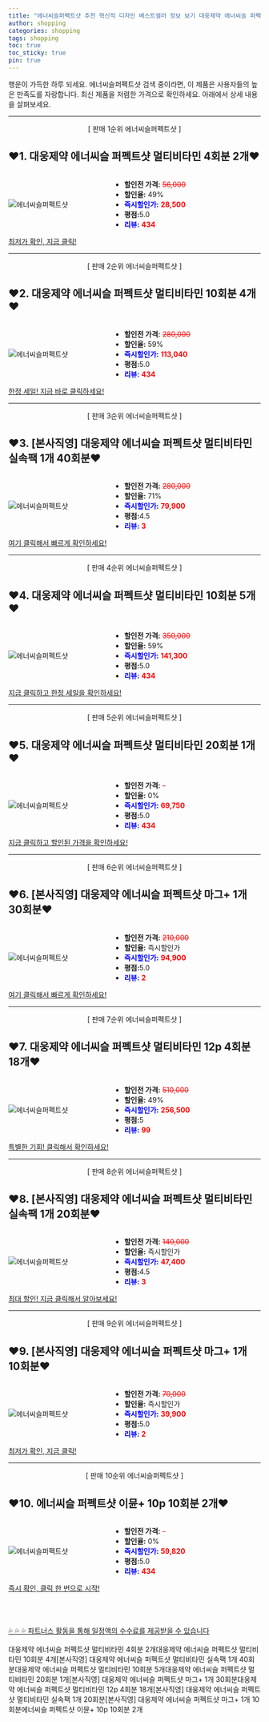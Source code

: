 ```yaml
---
title: "에너씨슬퍼펙트샷 추천 혁신적 디자인 베스트셀러 정보 보기 대웅제약 에너씨슬 퍼펙트샷 멀티비타민 4회분"
author: shopping
categories: shopping
tags: shopping
toc: true
toc_sticky: true
pin: true
---
```

행운이 가득한 하루 되세요. 에너씨슬퍼펙트샷 검색 중이라면, 이 제품은 사용자들의 높은 만족도를 자랑합니다. 최신 제품을 저렴한 가격으로 확인하세요. 아래에서 상세 내용을 살펴보세요.

---
<p class="toplist" style="margin: 0 auto; display: block; width: fit-content;">[ 판매 1순위 에너씨슬퍼펙트샷 ]</p>

<h2><strong>❤️1. 대웅제약 에너씨슬 퍼펙트샷 멀티비타민 4회분 2개❤️</strong></h2>

<div style="display: flex; align-items: center;">
    <div style="flex: 0.4;">
        <img src="https://thumbnail9.coupangcdn.com/thumbnails/remote/230x230ex/image/retail/images/100231965984942-8f901c5c-5ac2-4061-9945-5f6ca215a923.jpg" alt="에너씨슬퍼펙트샷" style="max-width: 100%;">
    </div>
    <div style="flex: 0.6; margin-left: 10px;">
        <ul>
            <li><strong>할인전 가격:</strong> <del style="color: red;">56,000</del></li>
            <li><strong>할인율:</strong> 49%</li>
            <li><span style='color:blue'><strong>즉시할인가:</strong></span> <span style='color:red'><strong>28,500</strong></span></li>
            <li><strong>평점:</strong>5.0</li>
            <li><span style='color:blue'><strong>리뷰:</strong></span> <span style='color:red'><strong>434</strong></span></li>
        </ul>
    </div>
</div>
<div class="center">
    <a href="https://selin100587001.github.io?lptag=AF9450613&subid=githubio&pageKey=7539217735&traceid=V0-153&itemId=21053182086&vendorItemId=88115663114" class="myButton">
        최저가 확인, 지금 클릭!
    </a>
</div>


---
<p class="toplist" style="margin: 0 auto; display: block; width: fit-content;">[ 판매 2순위 에너씨슬퍼펙트샷 ]</p>

<h2><strong>❤️2. 대웅제약 에너씨슬 퍼펙트샷 멀티비타민 10회분 4개❤️</strong></h2>

<div style="display: flex; align-items: center;">
    <div style="flex: 0.4;">
        <img src="https://thumbnail7.coupangcdn.com/thumbnails/remote/230x230ex/image/retail/images/5420639b-c5a9-4e0c-a031-09e233ec2d6b6771283204492202735.png" alt="에너씨슬퍼펙트샷" style="max-width: 100%;">
    </div>
    <div style="flex: 0.6; margin-left: 10px;">
        <ul>
            <li><strong>할인전 가격:</strong> <del style="color: red;">280,000</del></li>
            <li><strong>할인율:</strong> 59%</li>
            <li><span style='color:blue'><strong>즉시할인가:</strong></span> <span style='color:red'><strong>113,040</strong></span></li>
            <li><strong>평점:</strong>5.0</li>
            <li><span style='color:blue'><strong>리뷰:</strong></span> <span style='color:red'><strong>434</strong></span></li>
        </ul>
    </div>
</div>
<div class="center">
    <a href="https://selin100587001.github.io?lptag=AF9450613&subid=githubio&pageKey=7539217735&traceid=V0-153&itemId=23139333555&vendorItemId=90172238079" class="myButton">
        한정 세일! 지금 바로 클릭하세요!
    </a>
</div>


---
<p class="toplist" style="margin: 0 auto; display: block; width: fit-content;">[ 판매 3순위 에너씨슬퍼펙트샷 ]</p>

<h2><strong>❤️3. [본사직영] 대웅제약 에너씨슬 퍼펙트샷 멀티비타민 실속팩 1개 40회분❤️</strong></h2>

<div style="display: flex; align-items: center;">
    <div style="flex: 0.4;">
        <img src="https://thumbnail6.coupangcdn.com/thumbnails/remote/230x230ex/image/vendor_inventory/9b24/ef48688178b1bd6aefab14c8668ce7433455912d8226eda48a5e4ef69fe9.jpg" alt="에너씨슬퍼펙트샷" style="max-width: 100%;">
    </div>
    <div style="flex: 0.6; margin-left: 10px;">
        <ul>
            <li><strong>할인전 가격:</strong> <del style="color: red;">280,000</del></li>
            <li><strong>할인율:</strong> 71%</li>
            <li><span style='color:blue'><strong>즉시할인가:</strong></span> <span style='color:red'><strong>79,900</strong></span></li>
            <li><strong>평점:</strong>4.5</li>
            <li><span style='color:blue'><strong>리뷰:</strong></span> <span style='color:red'><strong>3</strong></span></li>
        </ul>
    </div>
</div>
<div class="center">
    <a href="https://selin100587001.github.io?lptag=AF9450613&subid=githubio&pageKey=8189945465&traceid=V0-153&itemId=23434617236&vendorItemId=90461540014" class="myButton">
        여기 클릭해서 빠르게 확인하세요!
    </a>
</div>


---
<p class="toplist" style="margin: 0 auto; display: block; width: fit-content;">[ 판매 4순위 에너씨슬퍼펙트샷 ]</p>

<h2><strong>❤️4. 대웅제약 에너씨슬 퍼펙트샷 멀티비타민 10회분 5개❤️</strong></h2>

<div style="display: flex; align-items: center;">
    <div style="flex: 0.4;">
        <img src="https://thumbnail8.coupangcdn.com/thumbnails/remote/230x230ex/image/retail/images/40fecf57-5e19-468c-9c5f-4839c55433743521360493582739874.png" alt="에너씨슬퍼펙트샷" style="max-width: 100%;">
    </div>
    <div style="flex: 0.6; margin-left: 10px;">
        <ul>
            <li><strong>할인전 가격:</strong> <del style="color: red;">350,000</del></li>
            <li><strong>할인율:</strong> 59%</li>
            <li><span style='color:blue'><strong>즉시할인가:</strong></span> <span style='color:red'><strong>141,300</strong></span></li>
            <li><strong>평점:</strong>5.0</li>
            <li><span style='color:blue'><strong>리뷰:</strong></span> <span style='color:red'><strong>434</strong></span></li>
        </ul>
    </div>
</div>
<div class="center">
    <a href="https://selin100587001.github.io?lptag=AF9450613&subid=githubio&pageKey=7539217735&traceid=V0-153&itemId=23139333574&vendorItemId=90172238137" class="myButton">
        지금 클릭하고 한정 세일을 확인하세요!
    </a>
</div>


---
<p class="toplist" style="margin: 0 auto; display: block; width: fit-content;">[ 판매 5순위 에너씨슬퍼펙트샷 ]</p>

<h2><strong>❤️5. 대웅제약 에너씨슬 퍼펙트샷 멀티비타민 20회분 1개❤️</strong></h2>

<div style="display: flex; align-items: center;">
    <div style="flex: 0.4;">
        <img src="https://thumbnail6.coupangcdn.com/thumbnails/remote/230x230ex/image/vendor_inventory/4edf/b9b511aaae59827fde6abe83846bad8dfd29902e569510bf1c2070ca5151.png" alt="에너씨슬퍼펙트샷" style="max-width: 100%;">
    </div>
    <div style="flex: 0.6; margin-left: 10px;">
        <ul>
            <li><strong>할인전 가격:</strong> <del style="color: red;">-</del></li>
            <li><strong>할인율:</strong> 0%</li>
            <li><span style='color:blue'><strong>즉시할인가:</strong></span> <span style='color:red'><strong>69,750</strong></span></li>
            <li><strong>평점:</strong>5.0</li>
            <li><span style='color:blue'><strong>리뷰:</strong></span> <span style='color:red'><strong>434</strong></span></li>
        </ul>
    </div>
</div>
<div class="center">
    <a href="https://selin100587001.github.io?lptag=AF9450613&subid=githubio&pageKey=7539217735&traceid=V0-153&itemId=21162320648&vendorItemId=90144845966" class="myButton">
        지금 클릭하고 할인된 가격을 확인하세요!
    </a>
</div>


---
<p class="toplist" style="margin: 0 auto; display: block; width: fit-content;">[ 판매 6순위 에너씨슬퍼펙트샷 ]</p>

<h2><strong>❤️6. [본사직영] 대웅제약 에너씨슬 퍼펙트샷 마그+ 1개 30회분❤️</strong></h2>

<div style="display: flex; align-items: center;">
    <div style="flex: 0.4;">
        <img src="https://thumbnail6.coupangcdn.com/thumbnails/remote/230x230ex/image/vendor_inventory/5ce2/41c88fe3c00ed24f47698727c0f4bcc11bfc8dae6f3dee4ec5d5f4fc20f1.jpg" alt="에너씨슬퍼펙트샷" style="max-width: 100%;">
    </div>
    <div style="flex: 0.6; margin-left: 10px;">
        <ul>
            <li><strong>할인전 가격:</strong> <del style="color: red;">210,000</del></li>
            <li><strong>할인율:</strong> 즉시할인가</li>
            <li><span style='color:blue'><strong>즉시할인가:</strong></span> <span style='color:red'><strong>94,900</strong></span></li>
            <li><strong>평점:</strong>5.0</li>
            <li><span style='color:blue'><strong>리뷰:</strong></span> <span style='color:red'><strong>2</strong></span></li>
        </ul>
    </div>
</div>
<div class="center">
    <a href="https://selin100587001.github.io?lptag=AF9450613&subid=githubio&pageKey=8116089189&traceid=V0-153&itemId=23434305923&vendorItemId=90461231188" class="myButton">
        여기 클릭해서 빠르게 확인하세요!
    </a>
</div>


---
<p class="toplist" style="margin: 0 auto; display: block; width: fit-content;">[ 판매 7순위 에너씨슬퍼펙트샷 ]</p>

<h2><strong>❤️7. 대웅제약 에너씨슬 퍼펙트샷 멀티비타민 12p 4회분 18개❤️</strong></h2>

<div style="display: flex; align-items: center;">
    <div style="flex: 0.4;">
        <img src="https://thumbnail7.coupangcdn.com/thumbnails/remote/230x230ex/image/retail/images/9ae52fee-be1d-4ee1-bc10-f43b628b54716647738184899302693.png" alt="에너씨슬퍼펙트샷" style="max-width: 100%;">
    </div>
    <div style="flex: 0.6; margin-left: 10px;">
        <ul>
            <li><strong>할인전 가격:</strong> <del style="color: red;">510,000</del></li>
            <li><strong>할인율:</strong> 49%</li>
            <li><span style='color:blue'><strong>즉시할인가:</strong></span> <span style='color:red'><strong>256,500</strong></span></li>
            <li><strong>평점:</strong>5</li>
            <li><span style='color:blue'><strong>리뷰:</strong></span> <span style='color:red'><strong>99</strong></span></li>
        </ul>
    </div>
</div>
<div class="center">
    <a href="https://selin100587001.github.io?lptag=AF9450613&subid=githubio&pageKey=8164172823&traceid=V0-153&itemId=23288105440&vendorItemId=90320350531" class="myButton">
        특별한 기회! 클릭해서 확인하세요!
    </a>
</div>


---
<p class="toplist" style="margin: 0 auto; display: block; width: fit-content;">[ 판매 8순위 에너씨슬퍼펙트샷 ]</p>

<h2><strong>❤️8. [본사직영] 대웅제약 에너씨슬 퍼펙트샷 멀티비타민 실속팩 1개 20회분❤️</strong></h2>

<div style="display: flex; align-items: center;">
    <div style="flex: 0.4;">
        <img src="https://thumbnail6.coupangcdn.com/thumbnails/remote/230x230ex/image/vendor_inventory/d9a4/ac5c7d765e613189d26e9ec8b3991aa9462451e55c64559b849d15b2ed04.jpg" alt="에너씨슬퍼펙트샷" style="max-width: 100%;">
    </div>
    <div style="flex: 0.6; margin-left: 10px;">
        <ul>
            <li><strong>할인전 가격:</strong> <del style="color: red;">140,000</del></li>
            <li><strong>할인율:</strong> 즉시할인가</li>
            <li><span style='color:blue'><strong>즉시할인가:</strong></span> <span style='color:red'><strong>47,400</strong></span></li>
            <li><strong>평점:</strong>4.5</li>
            <li><span style='color:blue'><strong>리뷰:</strong></span> <span style='color:red'><strong>3</strong></span></li>
        </ul>
    </div>
</div>
<div class="center">
    <a href="https://selin100587001.github.io?lptag=AF9450613&subid=githubio&pageKey=8189945465&traceid=V0-153&itemId=23434617238&vendorItemId=90461540030" class="myButton">
        최대 할인! 지금 클릭해서 알아보세요!
    </a>
</div>


---
<p class="toplist" style="margin: 0 auto; display: block; width: fit-content;">[ 판매 9순위 에너씨슬퍼펙트샷 ]</p>

<h2><strong>❤️9. [본사직영] 대웅제약 에너씨슬 퍼펙트샷 마그+ 1개 10회분❤️</strong></h2>

<div style="display: flex; align-items: center;">
    <div style="flex: 0.4;">
        <img src="https://thumbnail10.coupangcdn.com/thumbnails/remote/230x230ex/image/vendor_inventory/d9c4/ce7700bb06b809d5ab08381d6380baf8f26294a1e62867d17f69828263bf.jpg" alt="에너씨슬퍼펙트샷" style="max-width: 100%;">
    </div>
    <div style="flex: 0.6; margin-left: 10px;">
        <ul>
            <li><strong>할인전 가격:</strong> <del style="color: red;">70,000</del></li>
            <li><strong>할인율:</strong> 즉시할인가</li>
            <li><span style='color:blue'><strong>즉시할인가:</strong></span> <span style='color:red'><strong>39,900</strong></span></li>
            <li><strong>평점:</strong>5.0</li>
            <li><span style='color:blue'><strong>리뷰:</strong></span> <span style='color:red'><strong>2</strong></span></li>
        </ul>
    </div>
</div>
<div class="center">
    <a href="https://selin100587001.github.io?lptag=AF9450613&subid=githubio&pageKey=8116089189&traceid=V0-153&itemId=23526941755&vendorItemId=90553268981" class="myButton">
        최저가 확인, 지금 클릭!
    </a>
</div>


---
<p class="toplist" style="margin: 0 auto; display: block; width: fit-content;">[ 판매 10순위 에너씨슬퍼펙트샷 ]</p>

<h2><strong>❤️10. 에너씨슬 퍼펙트샷 이뮨+ 10p 10회분 2개❤️</strong></h2>

<div style="display: flex; align-items: center;">
    <div style="flex: 0.4;">
        <img src="https://thumbnail8.coupangcdn.com/thumbnails/remote/230x230ex/image/vendor_inventory/f9d1/c748f6ce91f1e8ef22c0828750147fea1100686ca8d6b5806b5d578c7bae.png" alt="에너씨슬퍼펙트샷" style="max-width: 100%;">
    </div>
    <div style="flex: 0.6; margin-left: 10px;">
        <ul>
            <li><strong>할인전 가격:</strong> <del style="color: red;">-</del></li>
            <li><strong>할인율:</strong> 0%</li>
            <li><span style='color:blue'><strong>즉시할인가:</strong></span> <span style='color:red'><strong>59,820</strong></span></li>
            <li><strong>평점:</strong>5.0</li>
            <li><span style='color:blue'><strong>리뷰:</strong></span> <span style='color:red'><strong>434</strong></span></li>
        </ul>
    </div>
</div>
<div class="center">
    <a href="https://selin100587001.github.io?lptag=AF9450613&subid=githubio&pageKey=7539217735&traceid=V0-153&itemId=20731513082&vendorItemId=89270489997" class="myButton">
        즉시 확인, 클릭 한 번으로 시작!
    </a>
</div>

<br><br><br>[💦 💦 💦 파트너스 활동을 통해 일정액의 수수료를 제공받을 수 있습니다](https://link.coupang.com/a/bcpT2c)<br><br>대웅제약 에너씨슬 퍼펙트샷 멀티비타민 4회분 2개대웅제약 에너씨슬 퍼펙트샷 멀티비타민 10회분 4개[본사직영] 대웅제약 에너씨슬 퍼펙트샷 멀티비타민 실속팩 1개 40회분대웅제약 에너씨슬 퍼펙트샷 멀티비타민 10회분 5개대웅제약 에너씨슬 퍼펙트샷 멀티비타민 20회분 1개[본사직영] 대웅제약 에너씨슬 퍼펙트샷 마그+ 1개 30회분대웅제약 에너씨슬 퍼펙트샷 멀티비타민 12p 4회분 18개[본사직영] 대웅제약 에너씨슬 퍼펙트샷 멀티비타민 실속팩 1개 20회분[본사직영] 대웅제약 에너씨슬 퍼펙트샷 마그+ 1개 10회분에너씨슬 퍼펙트샷 이뮨+ 10p 10회분 2개